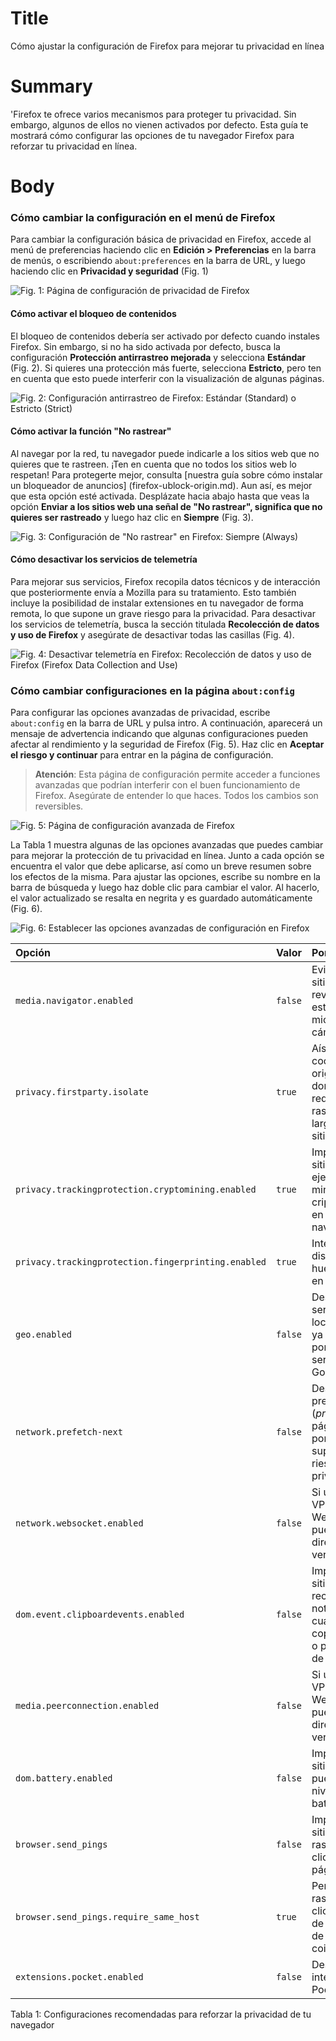 # Title #
Cómo ajustar la configuración de Firefox para mejorar tu privacidad en línea

# Summary #
'Firefox te ofrece varios mecanismos para proteger tu privacidad. Sin embargo, algunos de ellos no vienen activados por defecto. Esta guía te mostrará cómo configurar las opciones de tu navegador Firefox para reforzar tu privacidad en línea.


# Body #

### Cómo cambiar la configuración en el menú de Firefox ###

Para cambiar la configuración básica de privacidad en Firefox, accede al menú de preferencias haciendo clic en **Edición > Preferencias** en la barra de menús, o escribiendo `about:preferences` en la barra de URL, y luego haciendo clic en **Privacidad y seguridad** (Fig. 1)


![Fig. 1: Página de configuración de privacidad de Firefox](../../images/Firefox/settings-page.png?raw=true)

#### Cómo activar el bloqueo de contenidos ####
El bloqueo de contenidos debería ser activado por defecto cuando instales Firefox. Sin embargo, si no ha sido activada por defecto, busca la configuración **Protección antirrastreo mejorada** y selecciona **Estándar** (Fig. 2). Si quieres una protección más fuerte, selecciona **Estricto**, pero ten en cuenta que esto puede interferir con la visualización de algunas páginas. 

![Fig. 2: Configuración antirrastreo de Firefox: Estándar (*Standard*) o Estricto (*Strict*)](../../images/Firefox/settings-tracking.png?raw=true)

#### Cómo activar la función "No rastrear" ####
Al navegar por la red, tu navegador puede indicarle a los sitios web que no quieres que te rastreen. ¡Ten en cuenta que no todos los sitios web lo respetan! Para protegerte mejor, consulta [nuestra guía sobre cómo instalar un bloqueador de anuncios] (firefox-ublock-origin.md). Aun así, es mejor que esta opción esté activada. Desplázate hacia abajo hasta que veas la opción **Enviar a los sitios web una señal de "No rastrear", significa que no quieres ser rastreado** y luego haz clic en **Siempre** (Fig. 3).

![Fig. 3: Configuración de "No rastrear" en Firefox: Siempre (*Always*)](../../images/Firefox/settings-dnt.png?raw=true)

#### Cómo desactivar los servicios de telemetría ###
Para mejorar sus servicios, Firefox recopila datos técnicos y de interacción que posteriormente envía a Mozilla para su tratamiento. Esto también incluye la posibilidad de instalar extensiones en tu navegador de forma remota, lo que supone un grave riesgo para la privacidad. Para desactivar los servicios de telemetría, busca la sección titulada **Recolección de datos y uso de Firefox** y asegúrate de desactivar todas las casillas (Fig. 4).

![Fig. 4: Desactivar telemetría en Firefox: Recolección de datos y uso de Firefox (*Firefox Data Collection and Use*)](../../images/Firefox/settings-telemetry.png?raw=true)

### Cómo cambiar configuraciones en la página `about:config` ###
Para configurar las opciones avanzadas de privacidad, escribe `about:config` en la barra de URL y pulsa intro. A continuación, aparecerá un mensaje de advertencia indicando que algunas configuraciones pueden afectar al rendimiento y la seguridad de Firefox (Fig. 5). Haz clic en **Aceptar el riesgo y continuar** para entrar en la página de configuración.

> **Atención**: Esta página de configuración permite acceder a funciones avanzadas que podrían interferir con el buen funcionamiento de Firefox. Asegúrate de entender lo que haces. Todos los cambios son reversibles.

![Fig. 5: Página de configuración avanzada de Firefox](../../images/Firefox/settings-config-warning.png?raw=true)

La Tabla 1 muestra algunas de las opciones avanzadas que puedes cambiar para mejorar la protección de tu privacidad en línea. Junto a cada opción se encuentra el valor que debe aplicarse, así como un breve resumen sobre los efectos de la misma. Para ajustar las opciones, escribe su nombre en la barra de búsqueda y luego haz doble clic para cambiar el valor. Al hacerlo, el valor actualizado se resalta en negrita y es guardado automáticamente (Fig. 6).

![Fig. 6: Establecer las opciones avanzadas de configuración en Firefox](../../images/Firefox/settings-config-change.png?raw=true)

| Opción                                             | Valor   | Porqué                                                                                               |
| :--                                                 | :--     | :--                                                                                               |
| `media.navigator.enabled`                           | `false` | Evita que los sitios web revisen el estado de tu micrófono y tu cámara                           |
| `privacy.firstparty.isolate`                        | `true`  | Aísla las cookies de origen del dominio para reducir el rastreo a lo largo de varios sitios web                   |
| `privacy.trackingprotection.cryptomining.enabled`   | `true`  | Impide que los sitios web ejecuten mineros de criptomonedas en tu navegador                                     |
| `privacy.trackingprotection.fingerprinting.enabled` | `true`  | Intenta disminuir tu huella digital en internet                                                         |
| `geo.enabled`                                       | `false` | Desactiva los servicios de localización, ya que pasan por los servidores de Google                               |
| `network.prefetch-next`                             | `false` | Desactiva la precarga (*prefetch*) de páginas web, porque puede suponer un riesgo para la privacidad                             |
| `network.websocket.enabled`                         | `false` | Si utilizas una VPN, el uso de WebSockets puede filtrar tu dirección IP verdadera                            |
| `dom.event.clipboardevents.enabled`                 | `false` | Impide que los sitios web reciban una notificación cuando copias, cortas o pegas algo de la página |
| `media.peerconnection.enabled`                      | `false` | Si utilizas una VPN, el uso de WebRTC puede filtrar tu dirección IP verdadera                                   |
| `dom.battery.enabled`                               | `false` | Impide que los sitios web puedan leer el nivel de tu batería                                                  |
| `browser.send_pings`                                | `false` | Impide que los sitios web rastreen tus clics en las páginas                                                |
| `browser.send_pings.require_same_host`              | `true`  | Permite el rastreo de clics si el host de envío y el de recepción coinciden                                             |
| `extensions.pocket.enabled`                         | `false` | Desactiva la integración de Pocket                                                                        |

Tabla 1: Configuraciones recomendadas para reforzar la privacidad de tu navegador

